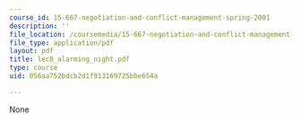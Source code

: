 ```yaml
---
course_id: 15-667-negotiation-and-conflict-management-spring-2001
description: ''
file_location: /coursemedia/15-667-negotiation-and-conflict-management-spring-2001/056aa752bdcb2d1f913169725bbe654a_lec8_alarming_night.pdf
file_type: application/pdf
layout: pdf
title: lec8_alarming_night.pdf
type: course
uid: 056aa752bdcb2d1f913169725bbe654a

---
```

None